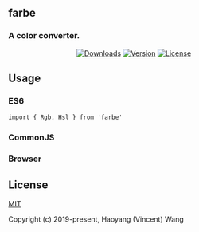 ## farbe
### A color converter.

<p align="center">
  <a href="https://npmcharts.com/compare/farbe?minimal=true"><img src="https://img.shields.io/npm/dm/farbe.svg" alt="Downloads"></a>
  <a href="https://www.npmjs.com/package/farbe"><img src="https://img.shields.io/npm/v/farbe.svg" alt="Version"></a>
  <a href="https://www.npmjs.com/package/farbe"><img src="https://img.shields.io/npm/l/farbe.svg" alt="License"></a>
</p>

## Usage
    
### ES6
    import { Rgb, Hsl } from 'farbe'
    
### CommonJS

### Browser
    
## License

[MIT](http://opensource.org/licenses/MIT)

Copyright (c) 2019-present, Haoyang (Vincent) Wang
